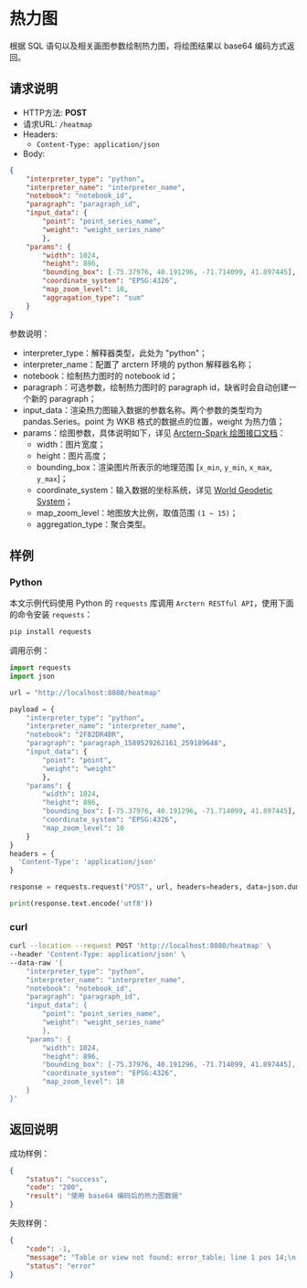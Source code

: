 # 热力图

根据 SQL 语句以及相关画图参数绘制热力图，将绘图结果以 base64 编码方式返回。

## 请求说明

- HTTP方法: **POST**
- 请求URL: `/heatmap`
- Headers:
    - `Content-Type: application/json`
- Body:
```json
{
    "interpreter_type": "python",
    "interpreter_name": "interpreter_name",
    "notebook": "notebook_id",
    "paragraph": "paragraph_id",
    "input_data": {
        "point": "point_series_name",
        "weight": "weight_series_name"
        },
    "params": {
        "width": 1024,
        "height": 896,
        "bounding_box": [-75.37976, 40.191296, -71.714099, 41.897445],
        "coordinate_system": "EPSG:4326",
        "map_zoom_level": 10,
        "aggragation_type": "sum"
    }
}
```

参数说明：

- interpreter_type：解释器类型，此处为 "python"；
- interpreter_name：配置了 arctern 环境的 python 解释器名称；
- notebook：绘制热力图时的 notebook id；
- paragraph：可选参数，绘制热力图时的 paragraph id，缺省时会自动创建一个新的 paragraph；
- input_data：渲染热力图输入数据的参数名称。两个参数的类型均为 pandas.Series。point 为 WKB 格式的数据点的位置，weight 为热力值；
- params：绘图参数，具体说明如下，详见 [Arctern-Spark 绘图接口文档](../../../spark/api/render/function/layer/heatmap.md)：
    - width：图片宽度；
    - height：图片高度；
    - bounding_box：渲染图片所表示的地理范围 [`x_min`, `y_min`, `x_max`, `y_max`]；
    - coordinate_system：输入数据的坐标系统，详见 [World Geodetic System](https://en.wikipedia.org/wiki/World_Geodetic_System)；
    - map_zoom_level：地图放大比例，取值范围 `(1 ~ 15)`；
    - aggregation_type：聚合类型。

## 样例

### Python

本文示例代码使用 Python 的 `requests` 库调用 `Arctern RESTful API`，使用下面的命令安装 `requests`：

```bash
pip install requests
```

调用示例：

```python
import requests
import json

url = "http://localhost:8080/heatmap"

payload = {
    "interpreter_type": "python",
    "interpreter_name": "interpreter_name",
    "notebook": "2F82DR4BR",
    "paragraph": "paragraph_1589529262161_259189648",
    "input_data": {
        "point": "point",
        "weight": "weight"
        },
    "params": {
        "width": 1024,
        "height": 896,
        "bounding_box": [-75.37976, 40.191296, -71.714099, 41.897445],
        "coordinate_system": "EPSG:4326",
        "map_zoom_level": 10
    }
}
headers = {
  'Content-Type': 'application/json'
}

response = requests.request("POST", url, headers=headers, data=json.dumps(payload))

print(response.text.encode('utf8'))
```

### curl

```bash
curl --location --request POST 'http://localhost:8080/heatmap' \
--header 'Content-Type: application/json' \
--data-raw '{
    "interpreter_type": "python",
    "interpreter_name": "interpreter_name",
    "notebook": "notebook_id",
    "paragraph": "paragraph_id",
    "input_data": {
        "point": "point_series_name",
        "weight": "weight_series_name"
        },
    "params": {
        "width": 1024,
        "height": 896,
        "bounding_box": [-75.37976, 40.191296, -71.714099, 41.897445],
        "coordinate_system": "EPSG:4326",
        "map_zoom_level": 10
    }
}'
```

## 返回说明

成功样例：

```json
{
    "status": "success",
    "code": "200",
    "result": "使用 base64 编码后的热力图数据"
}
```

失败样例：

```json
{
    "code": -1,
    "message": "Table or view not found: error_table; line 1 pos 14;\n'Project [*]\n+- 'UnresolvedRelation [error_table]\n",
    "status": "error"
}
```

